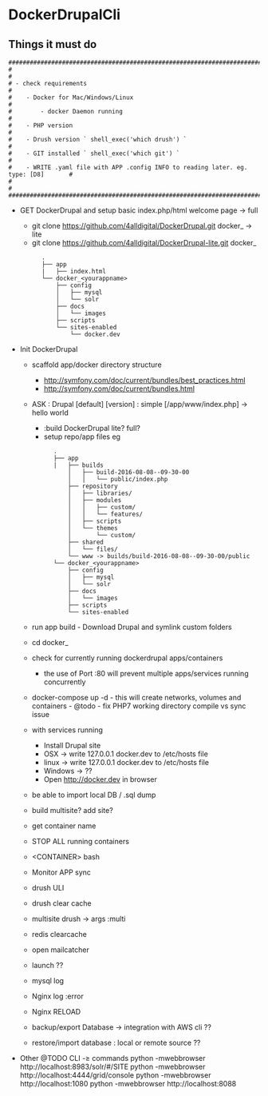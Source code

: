 # DockerDrupalCli

## Things it must do
```
######################################################################################
#                                                                                    #
# - check requirements                                                               #
#    - Docker for Mac/Windows/Linux                                                  #
#        - docker Daemon running                                                     #
#    - PHP version                                                                   #
#    - Drush version ` shell_exec('which drush') `                                   #
#    - GIT installed ` shell_exec('which git') `                                     #
#    - WRITE .yaml file with APP .config INFO to reading later. eg. type: [D8]       #
#                                                                                    #
######################################################################################

```

- GET DockerDrupal and setup basic index.php/html welcome page
  -> full
    - git clone https://github.com/4alldigital/DockerDrupal.git docker_<appname>
  -> lite
    - git clone https://github.com/4alldigital/DockerDrupal-lite.git docker_<appname>

    ```
          .        
          ├── app
          |   ├── index.html
          └── docker_<yourappname>  
              ├── config
              │   ├── mysql
              │   └── solr
              ├── docs
              │   └── images
              ├── scripts
              └── sites-enabled
                  └── docker.dev
    ```

- Init DockerDrupal
    - scaffold app/docker directory structure
      - http://symfony.com/doc/current/bundles/best_practices.html
      - http://symfony.com/doc/current/bundles.html
    - ASK
        : Drupal [default] [version]
        : simple [/app/www/index.php] -> hello world

        - :build DockerDrupal lite? full?        
        - setup repo/app files eg

        ```
              .        
              ├── app
              |   ├── builds
                  │   ├── build-2016-08-08--09-30-00
                  │   │   └── public/index.php
                  ├── repository
                  │   ├── libraries/
                  │   ├── modules
                  │   │   ├── custom/
                  │   │   └── features/
                  │   ├── scripts
                  │   └── themes
                  │       └── custom/
                  ├── shared
                  │   └── files/
                  └── www -> builds/build-2016-08-08--09-30-00/public
              └── docker_<yourappname>  
                  ├── config
                  │   ├── mysql
                  │   └── solr
                  ├── docs
                  │   └── images
                  ├── scripts
                  └── sites-enabled
        ```
    - run app build
            - Download Drupal and symlink custom folders
    - cd docker_<yourappname>
    - check for currently running dockerdrupal apps/containers
        - the use of Port :80 will prevent multiple apps/services running concurrently
    - docker-compose up -d
            - this will create networks, volumes and containers
            - @todo - fix PHP7 working directory compile vs sync issue
    - with services running
        - Install Drupal site
        - OSX -> write 127.0.0.1 docker.dev to /etc/hosts file
        - linux -> write 127.0.0.1 docker.dev to /etc/hosts file
        - Windows -> ??        
        - Open http://docker.dev in browser

    - be able to import local DB / .sql dump
    - build multisite? add site?
    - get container name
    - STOP ALL running containers
    - \<CONTAINER\> bash
    - Monitor APP sync
    - drush ULI
    - drush clear cache
    - multisite drush -> args :multi
    - redis clearcache
    - open mailcatcher
    - launch ??
    - mysql log
    - Nginx log :error
    - Nginx RELOAD
    - backup/export Database -> integration with AWS cli ??
    - restore/import database : local or remote source ??


- Other @TODO CLI -≥ commands
   python -mwebbrowser http://localhost:8983/solr/#/SITE
   python -mwebbrowser http://localhost:4444/grid/console
   python -mwebbrowser http://localhost:1080
   python -mwebbrowser http://localhost:8088

